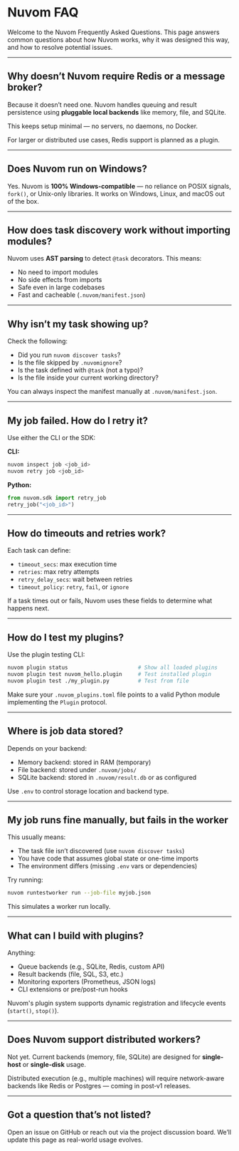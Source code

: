 # Nuvom FAQ

Welcome to the Nuvom Frequently Asked Questions. This page answers common questions about how Nuvom works, why it was designed this way, and how to resolve potential issues.

---

## Why doesn’t Nuvom require Redis or a message broker?

Because it doesn’t need one. Nuvom handles queuing and result persistence using **pluggable local backends** like memory, file, and SQLite.

This keeps setup minimal — no servers, no daemons, no Docker.

For larger or distributed use cases, Redis support is planned as a plugin.

---

## Does Nuvom run on Windows?

Yes. Nuvom is **100% Windows-compatible** — no reliance on POSIX signals, `fork()`, or Unix-only libraries. It works on Windows, Linux, and macOS out of the box.

---

## How does task discovery work without importing modules?

Nuvom uses **AST parsing** to detect `@task` decorators. This means:

- No need to import modules
- No side effects from imports
- Safe even in large codebases
- Fast and cacheable (`.nuvom/manifest.json`)

---

## Why isn’t my task showing up?

Check the following:

- Did you run `nuvom discover tasks`?
- Is the file skipped by `.nuvomignore`?
- Is the task defined with `@task` (not a typo)?
- Is the file inside your current working directory?

You can always inspect the manifest manually at `.nuvom/manifest.json`.

---

## My job failed. How do I retry it?

Use either the CLI or the SDK:

**CLI:**

```bash
nuvom inspect job <job_id>
nuvom retry job <job_id>
```

**Python:**

```python
from nuvom.sdk import retry_job
retry_job("<job_id>")
```

---

## How do timeouts and retries work?

Each task can define:

- `timeout_secs`: max execution time
- `retries`: max retry attempts
- `retry_delay_secs`: wait between retries
- `timeout_policy`: `retry`, `fail`, or `ignore`

If a task times out or fails, Nuvom uses these fields to determine what happens next.

---

## How do I test my plugins?

Use the plugin testing CLI:

```bash
nuvom plugin status                      # Show all loaded plugins
nuvom plugin test nuvom_hello.plugin     # Test installed plugin   
nuvom plugin test ./my_plugin.py         # Test from file
```

Make sure your `.nuvom_plugins.toml` file points to a valid Python module implementing the `Plugin` protocol.

---

## Where is job data stored?

Depends on your backend:

- Memory backend: stored in RAM (temporary)
- File backend: stored under `.nuvom/jobs/`
- SQLite backend: stored in `.nuvom/result.db` or as configured

Use `.env` to control storage location and backend type.

---

## My job runs fine manually, but fails in the worker

This usually means:

- The task file isn’t discovered (use `nuvom discover tasks`)
- You have code that assumes global state or one-time imports
- The environment differs (missing `.env` vars or dependencies)

Try running:

```bash
nuvom runtestworker run --job-file myjob.json
```

This simulates a worker run locally.

---

## What can I build with plugins?

Anything:

- Queue backends (e.g., SQLite, Redis, custom API)
- Result backends (file, SQL, S3, etc.)
- Monitoring exporters (Prometheus, JSON logs)
- CLI extensions or pre/post-run hooks

Nuvom's plugin system supports dynamic registration and lifecycle events (`start()`, `stop()`).

---

## Does Nuvom support distributed workers?

Not yet. Current backends (memory, file, SQLite) are designed for **single-host** or **single-disk** usage.

Distributed execution (e.g., multiple machines) will require network-aware backends like Redis or Postgres — coming in post‑v1 releases.

---

## Got a question that’s not listed?

Open an issue on GitHub or reach out via the project discussion board. We’ll update this page as real-world usage evolves.
